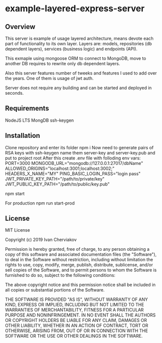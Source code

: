 # example-layered-express-server

## Overview

This server is example of usage layered architecture, means devote
each part of functionality to its own layer. Layers are: models,
repositories (db dependent layers), services (business logic) and
endpoints (API). 

This exmaple using mongoose ORM to connect to MongoDB, move to 
another DB requires to rewrite only db dependent layers.

Also this server features number of tweeks and features I used to
add over the years. One of them is usage of jwt auth.

Server does not require any building and can be started and deployed
in seconds.

## Requirements

NodeJS LTS
MongDB
ssh-keygen

## Installation

Clone repository and enter its folder
npm i
Now need to generate pairs of RSA keys with ssh-keygen
name them server-key and server-key.pub and put to project root 
After this create .env file with folloding env vars:
PORT=3000
MONGODB_URL="mongodb://127.0.0.1:27017/dbName"
ALLOWED_ORIGINS="localhost:3001;localhost:3002;"
HEADERS_X_NAME="MY"
PING_BASIC_LOGIN_PASS="login pass"
JWT_PRIVATE_KEY_PATH="/path/to/private/key"
JWT_PUBLIC_KEY_PATH="/path/to/public/key.pub"

npm start

For production
npm run start-prod

## License

MIT License

Copyright (c) 2019 Ivan Cherviakov

Permission is hereby granted, free of charge, to any person obtaining a copy
of this software and associated documentation files (the "Software"), to deal
in the Software without restriction, including without limitation the rights
to use, copy, modify, merge, publish, distribute, sublicense, and/or sell
copies of the Software, and to permit persons to whom the Software is
furnished to do so, subject to the following conditions:

The above copyright notice and this permission notice shall be included in all
copies or substantial portions of the Software.

THE SOFTWARE IS PROVIDED "AS IS", WITHOUT WARRANTY OF ANY KIND, EXPRESS OR
IMPLIED, INCLUDING BUT NOT LIMITED TO THE WARRANTIES OF MERCHANTABILITY,
FITNESS FOR A PARTICULAR PURPOSE AND NONINFRINGEMENT. IN NO EVENT SHALL THE
AUTHORS OR COPYRIGHT HOLDERS BE LIABLE FOR ANY CLAIM, DAMAGES OR OTHER
LIABILITY, WHETHER IN AN ACTION OF CONTRACT, TORT OR OTHERWISE, ARISING FROM,
OUT OF OR IN CONNECTION WITH THE SOFTWARE OR THE USE OR OTHER DEALINGS IN THE
SOFTWARE.
